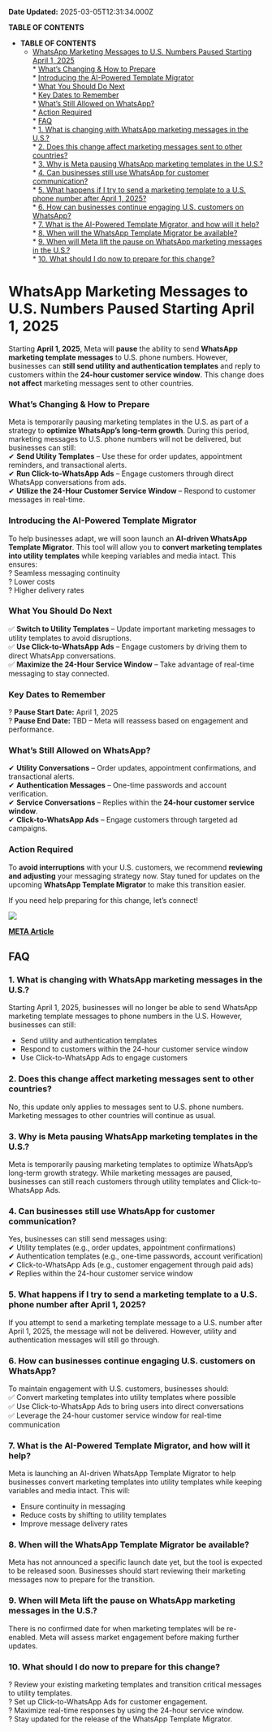 **Date Updated:** 2025-03-05T12:31:34.000Z

**TABLE OF CONTENTS**

* **TABLE OF CONTENTS**  
   * [WhatsApp Marketing Messages to U.S. Numbers Paused Starting April 1, 2025](#WhatsApp-Marketing-Messages-to-U.S.-Numbers-Paused-Starting-April-1,-2025)  
            * [What’s Changing & How to Prepare](#What%E2%80%99s-Changing-&-How-to-Prepare)  
            * [Introducing the AI-Powered Template Migrator](#Introducing-the-AI-Powered-Template-Migrator)  
            * [What You Should Do Next](#What-You-Should-Do-Next)  
            * [Key Dates to Remember](#Key-Dates-to-Remember)  
            * [What’s Still Allowed on WhatsApp?](#What%E2%80%99s-Still-Allowed-on-WhatsApp?)  
            * [Action Required](#Action-Required)  
         * [FAQ](#FAQ)  
                  * [1\. What is changing with WhatsApp marketing messages in the U.S.?](#1.-What-is-changing-with-WhatsApp-marketing-messages-in-the-U.S.?)  
                  * [2\. Does this change affect marketing messages sent to other countries?](#2.-Does-this-change-affect-marketing-messages-sent-to-other-countries?)  
                  * [3\. Why is Meta pausing WhatsApp marketing templates in the U.S.?](#3.-Why-is-Meta-pausing-WhatsApp-marketing-templates-in-the-U.S.?)  
                  * [4\. Can businesses still use WhatsApp for customer communication?](#4.-Can-businesses-still-use-WhatsApp-for-customer-communication?)  
                  * [5\. What happens if I try to send a marketing template to a U.S. phone number after April 1, 2025?](#5.-What-happens-if-I-try-to-send-a-marketing-template-to-a-U.S.-phone-number-after-April-1,-2025?)  
                  * [6\. How can businesses continue engaging U.S. customers on WhatsApp?](#6.-How-can-businesses-continue-engaging-U.S.-customers-on-WhatsApp?)  
                  * [7\. What is the AI-Powered Template Migrator, and how will it help?](#7.-What-is-the-AI-Powered-Template-Migrator,-and-how-will-it-help?)  
                  * [8\. When will the WhatsApp Template Migrator be available?](#8.-When-will-the-WhatsApp-Template-Migrator-be-available?)  
                  * [9\. When will Meta lift the pause on WhatsApp marketing messages in the U.S.?](#9.-When-will-Meta-lift-the-pause-on-WhatsApp-marketing-messages-in-the-U.S.?)  
                  * [10\. What should I do now to prepare for this change?](#10.-What-should-I-do-now-to-prepare-for-this-change?)

##   

# **WhatsApp Marketing Messages to U.S. Numbers Paused Starting April 1, 2025**
  
  
Starting **April 1, 2025**, Meta will **pause** the ability to send **WhatsApp marketing template messages** to U.S. phone numbers. However, businesses can **still send utility and authentication templates** and reply to customers within the **24-hour customer service window**. This change does **not affect** marketing messages sent to other countries.

### **What’s Changing & How to Prepare**

Meta is temporarily pausing marketing templates in the U.S. as part of a strategy to **optimize WhatsApp’s long-term growth**. During this period, marketing messages to U.S. phone numbers will not be delivered, but businesses can still:  
✔ **Send Utility Templates** – Use these for order updates, appointment reminders, and transactional alerts.  
✔ **Run Click-to-WhatsApp Ads** – Engage customers through direct WhatsApp conversations from ads.  
✔ **Utilize the 24-Hour Customer Service Window** – Respond to customer messages in real-time.

### **Introducing the AI-Powered Template Migrator**

To help businesses adapt, we will soon launch an **AI-driven WhatsApp Template Migrator**. This tool will allow you to **convert marketing templates into utility templates** while keeping variables and media intact. This ensures:  
? Seamless messaging continuity  
? Lower costs  
? Higher delivery rates

### **What You Should Do Next**

✅ **Switch to Utility Templates** – Update important marketing messages to utility templates to avoid disruptions.  
✅ **Use Click-to-WhatsApp Ads** – Engage customers by driving them to direct WhatsApp conversations.  
✅ **Maximize the 24-Hour Service Window** – Take advantage of real-time messaging to stay connected.

### **Key Dates to Remember**

? **Pause Start Date:** April 1, 2025  
? **Pause End Date:** TBD – Meta will reassess based on engagement and performance.

### **What’s Still Allowed on WhatsApp?**

✔ **Utility Conversations** – Order updates, appointment confirmations, and transactional alerts.  
✔ **Authentication Messages** – One-time passwords and account verification.  
✔ **Service Conversations** – Replies within the **24-hour customer service window**.  
✔ **Click-to-WhatsApp Ads** – Engage customers through targeted ad campaigns.

### **Action Required**

To **avoid interruptions** with your U.S. customers, we recommend **reviewing and adjusting** your messaging strategy now. Stay tuned for updates on the upcoming **WhatsApp Template Migrator** to make this transition easier.

If you need help preparing for this change, let’s connect! 

  
![](https://s3.amazonaws.com/cdn.freshdesk.com/data/helpdesk/attachments/production/155042664365/original/GK36-4ekjReOEktC_0UdaoKKjHYK3kiR8g.png?1741158024)

  
[**META Article**](https://developers.facebook.com/docs/whatsapp/cloud-api/guides/send-message-templates/) 

  
## **FAQ**

###   

### 1\. What is changing with WhatsApp marketing messages in the U.S.?

Starting April 1, 2025, businesses will no longer be able to send WhatsApp marketing template messages to phone numbers in the U.S. However, businesses can still:

* Send utility and authentication templates
* Respond to customers within the 24-hour customer service window
* Use Click-to-WhatsApp Ads to engage customers

### 2\. Does this change affect marketing messages sent to other countries?

No, this update only applies to messages sent to U.S. phone numbers. Marketing messages to other countries will continue as usual.

  
### 3\. Why is Meta pausing WhatsApp marketing templates in the U.S.?

Meta is temporarily pausing marketing templates to optimize WhatsApp’s long-term growth strategy. While marketing messages are paused, businesses can still reach customers through utility templates and Click-to-WhatsApp Ads.

  
### 4\. Can businesses still use WhatsApp for customer communication?

Yes, businesses can still send messages using:  
✔ Utility templates (e.g., order updates, appointment confirmations)  
✔ Authentication templates (e.g., one-time passwords, account verification)  
✔ Click-to-WhatsApp Ads (e.g., customer engagement through paid ads)  
✔ Replies within the 24-hour customer service window

  
### 5\. What happens if I try to send a marketing template to a U.S. phone number after April 1, 2025?

If you attempt to send a marketing template message to a U.S. number after April 1, 2025, the message will not be delivered. However, utility and authentication messages will still go through.

  
### 6\. How can businesses continue engaging U.S. customers on WhatsApp?

To maintain engagement with U.S. customers, businesses should:  
✅ Convert marketing templates into utility templates where possible  
✅ Use Click-to-WhatsApp Ads to bring users into direct conversations  
✅ Leverage the 24-hour customer service window for real-time communication

  
### 7\. What is the AI-Powered Template Migrator, and how will it help?

Meta is launching an AI-driven WhatsApp Template Migrator to help businesses convert marketing templates into utility templates while keeping variables and media intact. This will:

* Ensure continuity in messaging
* Reduce costs by shifting to utility templates
* Improve message delivery rates

####   

### 8\. When will the WhatsApp Template Migrator be available?

Meta has not announced a specific launch date yet, but the tool is expected to be released soon. Businesses should start reviewing their marketing messages now to prepare for the transition.

####   

### 9\. When will Meta lift the pause on WhatsApp marketing messages in the U.S.?

There is no confirmed date for when marketing templates will be re-enabled. Meta will assess market engagement before making further updates.

####   

### 10\. What should I do now to prepare for this change?

? Review your existing marketing templates and transition critical messages to utility templates.  
? Set up Click-to-WhatsApp Ads for customer engagement.  
? Maximize real-time responses by using the 24-hour service window.  
? Stay updated for the release of the WhatsApp Template Migrator.